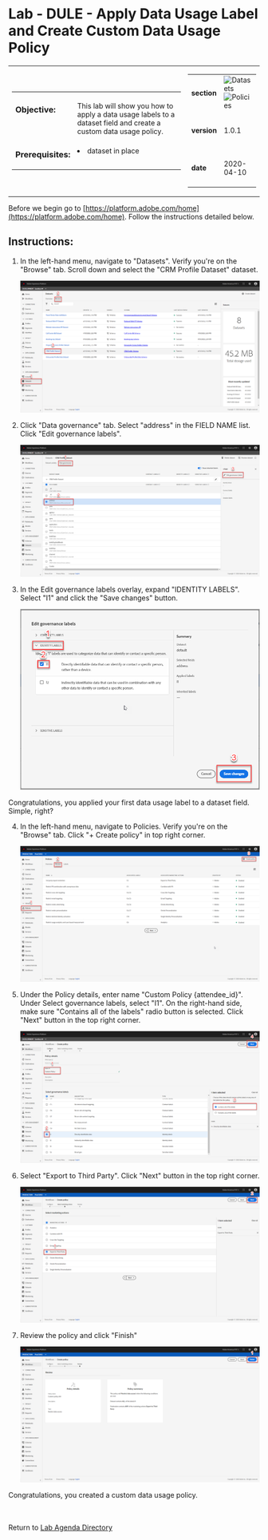 # Lab - DULE - Apply Data Usage Label and Create Custom Data Usage Policy

<table style="border-collapse: collapse; border: none;" class="tab" cellspacing="0" cellpadding="0">

<tr style="border: none;">

<div align="left">
<td width="600" style="border: none;">
<table>
<tbody valign="top">
      <tr width="500">
            <td valign="top"><h3>Objective:</h3>
            </td>
            <td valign="top"><br>This lab will show you how to apply a data usage labels to a dataset field and create a custom data usage policy.
            </td>
     </tr>
     <tr width="500">
           <td valign="top"><h3>Prerequisites:</h3></td>
           <td valign="top"><br><li>dataset in place</li>
           </td>
     </tr>
</tbody>
</table>
</td>
</div>

<div align="right">
<td style="border: none;" valign="top">

<table>
<tbody valign="top">
      <tr>
            <td valign="middle" height="70"><b>section</b></td>
            <td valign="middle" height="70"><img src="https://github.com/adobe/AEP-Hands-on-Labs/blob/master/assets/images/left_hand_nav_menu_datasets.png?raw=true" alt="Datasets">
            <img src="https://github.com/adobe/AEP-Hands-on-Labs/blob/master/assets/images/left_hand_nav_menu_policies.png?raw=true" alt="Policies"></td>
      </tr>
      <tr>
            <td valign="middle" height="70"><b>version</b></td>
            <td valign="middle" height="70">1.0.1</td>
      </tr>
      <tr>
            <td valign="middle" height="70"><b>date</b></td>
            <td valign="middle" height="70">2020-04-10</td>
      </tr>
</tbody>
</table>
</td>
</div>

</tr>
</table>

Before we begin go to [https://platform.adobe.com/home](https://platform.adobe.com/home). Follow the instructions detailed below.

## Instructions:

1. In the left-hand menu, navigate to "Datasets". Verify you're on the "Browse" tab. Scroll down and select the "CRM Profile Dataset" dataset.

   ![Demo](./images/datausagelabel-1.png)

2. Click "Data governance" tab. Select "address" in the FIELD NAME list. Click "Edit governance labels".

   ![Demo](./images/datausagelabel-2.png)

3. In the Edit governance labels overlay, expand "IDENTITY LABELS". Select "I1" and click the "Save changes" button.

   ![Demo](./images/datausagelabel-3.png)

Congratulations, you applied your first data usage label to a dataset field. Simple, right?

4. In the left-hand menu, navigate to Policies. Verify you're on the "Browse" tab. Click "+ Create policy" in top right corner.

   ![Demo](./images/datausagepolicy1.png)

5. Under the Policy details, enter name "Custom Policy {attendee_id}". Under Select governance labels, select "I1". On the right-hand side, make sure "Contains all of the labels" radio button is selected. Click "Next" button in the top right corner.

   ![Demo](./images/datausagepolicy2.png)

6. Select "Export to Third Party". Click "Next" button in the top right corner.

   ![Demo](./images/datausagepolicy3.png)

7. Review the policy and click "Finish"

   ![Demo](./images/datausagepolicy4.png)

Congratulations, you created a custom data usage policy.
<br>
<br>
<br>

Return to [Lab Agenda Directory](https://github.com/adobe/AEP-Hands-on-Labs/blob/master/labs/retail/README.md#lab-agenda)
